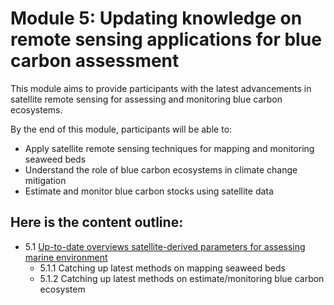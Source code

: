 # Module 5: Updating knowledge on remote sensing applications for blue carbon assessment
This module aims to provide participants with the latest advancements in satellite remote sensing for assessing and monitoring blue carbon ecosystems.

By the end of this module, participants will be able to:
- Apply satellite remote sensing techniques for mapping and monitoring seaweed beds
- Understand the role of blue carbon ecosystems in climate change mitigation
- Estimate and monitor blue carbon stocks using satellite data

## Here is the content outline:
 - 5.1 [Up-to-date overviews satellite-derived parameters for assessing marine environment](subsections/00005/5.1.md)
     - 5.1.1 Catching up latest methods on mapping seaweed beds
     - 5.1.2 Catching up latest methods on estimate/monitoring blue carbon ecosystem



```python

```
